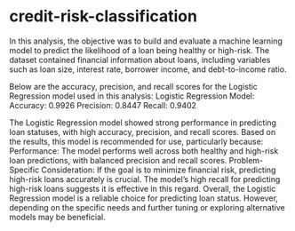 # credit-risk-classification


In this analysis, the objective was to build and evaluate a machine learning model to predict the likelihood of a loan being healthy or high-risk. The dataset contained financial information about loans, including variables such as loan size, interest rate, borrower income, and debt-to-income ratio.

Below are the accuracy, precision, and recall scores for the Logistic Regression model used in this analysis:
Logistic Regression Model:
   Accuracy: 0.9926
   Precision: 0.8447
   Recall: 0.9402

The Logistic Regression model showed strong performance in predicting loan statuses, with high accuracy, precision, and recall scores. Based on the results, this model is recommended for use, particularly because:
  Performance: The model performs well across both healthy and high-risk loan predictions, with balanced precision and recall scores.
  Problem-Specific Consideration: If the goal is to minimize financial risk, predicting high-risk loans accurately is crucial. The model’s high recall for predicting high-risk loans suggests it is effective in this regard.
Overall, the Logistic Regression model is a reliable choice for predicting loan status. However, depending on the specific needs and further tuning or exploring alternative models may be beneficial.
